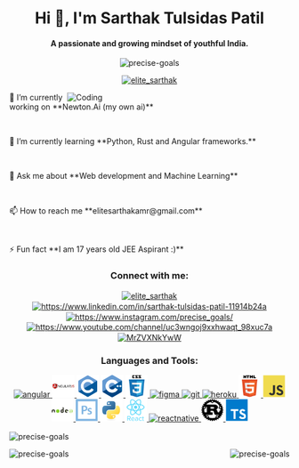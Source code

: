 <h1 align="center">Hi 👋, I'm Sarthak Tulsidas Patil</h1>
<h4 align="center">A passionate and growing mindset of youthful India.</h4>

<p align="center"> <img src="https://komarev.com/ghpvc/?username=precise-goals&label=Profile%20views&color=0e75b6&style=flat" alt="precise-goals" /> </p>

<p align="center"> <a href="https://twitter.com/elite_sarthak" target="blank"><img src="https://img.shields.io/twitter/follow/elite_sarthak?logo=twitter&style=for-the-badge" alt="elite_sarthak" /></a> </p>
<img align="right" width=400 alt="Coding" src="https://avatars.githubusercontent.com/u/125793243?v=4">
<div align="left">
<p> 🔭 I’m currently working on **Newton.Ai (my own ai)** </p>
<br>
<p> 🌱 I’m currently learning **Python, Rust and Angular frameworks.** </p>
<br>
<p> 💬 Ask me about **Web development and Machine Learning** </p>
<br>
<p> 📫 How to reach me **elitesarthakamr@gmail.com** </p>
<br>
<p> ⚡ Fun fact **I am 17 years old JEE Aspirant :)** </p>
<div/>
  
<h3 align="center">Connect with me:</h3> </p>
<p align="center">
<a href="https://twitter.com/elite_sarthak" target="blank"><img align="center" src="https://raw.githubusercontent.com/rahuldkjain/github-profile-readme-generator/master/src/images/icons/Social/twitter.svg" alt="elite_sarthak" height="30" width="40" /></a>
<a href="https://linkedin.com/in/https://www.linkedin.com/in/sarthak-tulsidas-patil-11914b24a" target="blank"><img align="center" src="https://raw.githubusercontent.com/rahuldkjain/github-profile-readme-generator/master/src/images/icons/Social/linked-in-alt.svg" alt="https://www.linkedin.com/in/sarthak-tulsidas-patil-11914b24a" height="30" width="40" /></a>
<a href="https://instagram.com/https://www.instagram.com/precise_goals/" target="blank"><img align="center" src="https://raw.githubusercontent.com/rahuldkjain/github-profile-readme-generator/master/src/images/icons/Social/instagram.svg" alt="https://www.instagram.com/precise_goals/" height="30" width="40" /></a>
<a href="https://www.youtube.com/c/https://www.youtube.com/channel/uc3wngoj9xxhwaqt_98xuc7a" target="blank"><img align="center" src="https://raw.githubusercontent.com/rahuldkjain/github-profile-readme-generator/master/src/images/icons/Social/youtube.svg" alt="https://www.youtube.com/channel/uc3wngoj9xxhwaqt_98xuc7a" height="30" width="40" /></a>
<a href="https://discord.gg/MrZVXNkYwW" target="blank"><img align="center" src="https://raw.githubusercontent.com/rahuldkjain/github-profile-readme-generator/master/src/images/icons/Social/discord.svg" alt="MrZVXNkYwW" height="30" width="40" /></a>
</p>

<h3 align="center">Languages and Tools:</h3>
<p align="center"> <a href="https://angular.io" target="_blank" rel="noreferrer"> <img src="https://angular.io/assets/images/logos/angular/angular.svg" alt="angular" width="40" height="40"/> </a> <a href="https://angular.io" target="_blank" rel="noreferrer"> <img src="https://raw.githubusercontent.com/devicons/devicon/master/icons/angularjs/angularjs-original-wordmark.svg" alt="angularjs" width="40" height="40"/> </a> <a href="https://www.cprogramming.com/" target="_blank" rel="noreferrer"> <img src="https://raw.githubusercontent.com/devicons/devicon/master/icons/c/c-original.svg" alt="c" width="40" height="40"/> </a> <a href="https://www.w3schools.com/cpp/" target="_blank" rel="noreferrer"> <img src="https://raw.githubusercontent.com/devicons/devicon/master/icons/cplusplus/cplusplus-original.svg" alt="cplusplus" width="40" height="40"/> </a> <a href="https://www.w3schools.com/css/" target="_blank" rel="noreferrer"> <img src="https://raw.githubusercontent.com/devicons/devicon/master/icons/css3/css3-original-wordmark.svg" alt="css3" width="40" height="40"/> </a> <a href="https://www.figma.com/" target="_blank" rel="noreferrer"> <img src="https://www.vectorlogo.zone/logos/figma/figma-icon.svg" alt="figma" width="40" height="40"/> </a> <a href="https://git-scm.com/" target="_blank" rel="noreferrer"> <img src="https://www.vectorlogo.zone/logos/git-scm/git-scm-icon.svg" alt="git" width="40" height="40"/> </a> <a href="https://heroku.com" target="_blank" rel="noreferrer"> <img src="https://www.vectorlogo.zone/logos/heroku/heroku-icon.svg" alt="heroku" width="40" height="40"/> </a> <a href="https://www.w3.org/html/" target="_blank" rel="noreferrer"> <img src="https://raw.githubusercontent.com/devicons/devicon/master/icons/html5/html5-original-wordmark.svg" alt="html5" width="40" height="40"/> </a> <a href="https://developer.mozilla.org/en-US/docs/Web/JavaScript" target="_blank" rel="noreferrer"> <img src="https://raw.githubusercontent.com/devicons/devicon/master/icons/javascript/javascript-original.svg" alt="javascript" width="40" height="40"/> </a> <a href="https://nodejs.org" target="_blank" rel="noreferrer"> <img src="https://raw.githubusercontent.com/devicons/devicon/master/icons/nodejs/nodejs-original-wordmark.svg" alt="nodejs" width="40" height="40"/> </a> <a href="https://www.photoshop.com/en" target="_blank" rel="noreferrer"> <img src="https://raw.githubusercontent.com/devicons/devicon/master/icons/photoshop/photoshop-line.svg" alt="photoshop" width="40" height="40"/> </a> <a href="https://www.python.org" target="_blank" rel="noreferrer"> <img src="https://raw.githubusercontent.com/devicons/devicon/master/icons/python/python-original.svg" alt="python" width="40" height="40"/> </a> <a href="https://reactjs.org/" target="_blank" rel="noreferrer"> <img src="https://raw.githubusercontent.com/devicons/devicon/master/icons/react/react-original-wordmark.svg" alt="react" width="40" height="40"/> </a> <a href="https://reactnative.dev/" target="_blank" rel="noreferrer"> <img src="https://reactnative.dev/img/header_logo.svg" alt="reactnative" width="40" height="40"/> </a> <a href="https://www.rust-lang.org" target="_blank" rel="noreferrer"> <img src="https://raw.githubusercontent.com/devicons/devicon/master/icons/rust/rust-plain.svg" alt="rust" width="40" height="40"/> </a> <a href="https://www.typescriptlang.org/" target="_blank" rel="noreferrer"> <img src="https://raw.githubusercontent.com/devicons/devicon/master/icons/typescript/typescript-original.svg" alt="typescript" width="40" height="40"/> </a> </p>

<p><img align="center" src="https://github-readme-streak-stats.herokuapp.com/?user=precise-goals&" alt="precise-goals" /></p>

<p><img align="left" height=200 max-width=600 src="https://github-readme-stats.vercel.app/api/top-langs?username=precise-goals&show_icons=true&locale=en&layout=compact" alt="precise-goals" /></p>

<p>&nbsp;<img align="right" height=200  max-width=400 src="https://github-readme-stats.vercel.app/api?username=precise-goals&show_icons=true&locale=en" alt="precise-goals" /></p>

